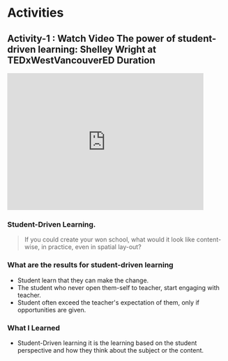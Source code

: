 # Activities

## Activity-1 : Watch Video The power of student-driven learning: Shelley Wright at TEDxWestVancouverED Duration

<iframe width="450" height="315" src="https://www.youtube.com/embed/3fMC-z7K0r4" title="YouTube video player" frameborder="0" allow="accelerometer; autoplay; clipboard-write; encrypted-media; gyroscope; picture-in-picture" allowfullscreen></iframe>

### Student-Driven Learning.

> If you could create your won school, what would it look like content-wise, in practice, even in spatial lay-out?


### What are the results for student-driven learning

- Student learn that they can make the change.
- The student who never open them-self to teacher, start engaging with teacher.
 - Student often exceed the teacher's expectation of them, only if opportunities are given.


### What I Learned
- Student-Driven learning it is the learning based on the student perspective and how they think about the subject or the content.
